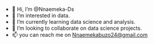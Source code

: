 - 👋 Hi, I’m @Nnaemeka-Ds
- 👀 I’m interested in data.
- 🌱 I’m currently learning data science and analysis.
- 💞️ I’m looking to collaborate on data science projects.
- 📫 you can reach me on Nnaemekabuzo24@gmail.com

<!---
Nnaemeka-Ds/Nnaemeka-Ds is a ✨ special ✨ repository because its `README.md` (this file) appears on your GitHub profile.
You can click the Preview link to take a look at your changes.
--->
